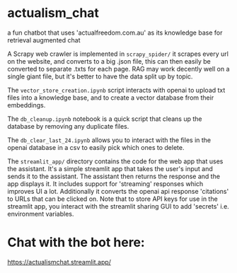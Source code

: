 # actualism_chat
a fun chatbot that uses 'actualfreedom.com.au' as its knowledge base for retrieval augmented chat

A Scrapy web crawler is implemented in `scrapy_spider/` it scrapes every url on the website, and converts to a big .json file, this can then easily be converted to separate .txts for each page. RAG may work decently well on a single giant file, but it's better to have the data split up by topic.

The `vector_store_creation.ipynb` script interacts with openai to upload txt files into a knowledge base, and to create a vector database from their embeddings.

The `db_cleanup.ipynb` notebook is a quick script that cleans up the database by removing any duplicate files.

The `db_clear_last_24.ipynb` allows you to interact with the files in the openai database in a csv to easily pick which ones to delete.

The `streamlit_app/` directory contains the code for the web app that uses the assistant. It's a simple streamlit app that takes the user's input and sends it to the assistant. The assistant then returns the response and the app displays it. It includes support for 'streaming' responses which improves UI a lot. Additionally it converts the openai api response 'citations' to URLs that can be clicked on. Note that to store API keys for use in the streamlit app, you interact with the streamlit sharing GUI to add 'secrets' i.e. environment variables.

# Chat with the bot here:

https://actualismchat.streamlit.app/

